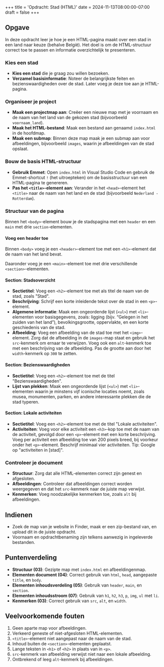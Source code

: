 +++
title = 'Opdracht: Stad (HTML)'
date = 2024-11-13T08:00:00-07:00
draft = false
+++

## Opgave

In deze opdracht leer je hoe je een HTML-pagina maakt over een stad in een land naar keuze (behalve België). Het doel is om de HTML-structuur correct toe te passen en informatie overzichtelijk te presenteren.

### Kies een stad

- **Kies een stad** die je graag zou willen bezoeken.
- **Verzamel basisinformatie**: Noteer de belangrijkste feiten en bezienswaardigheden over de stad. Later voeg je deze toe aan je HTML-pagina.

### Organiseer je project

- **Maak een projectmap aan**: Creëer een nieuwe map met je voornaam en de naam van het land van de gekozen stad (bijvoorbeeld `voornaam_land`).
- **Maak het HTML-bestand**: Maak een bestand aan genaamd `index.html` in de hoofdmap.
- **Maak een submap**: Binnen deze map maak je een submap aan voor afbeeldingen, bijvoorbeeld `images`, waarin je afbeeldingen van de stad opslaat.

### Bouw de basis HTML-structuur

- **Gebruik Emmet**: Open `index.html` in Visual Studio Code en gebruik de Emmet-shortcut `!` (het uitroepteken) om de basisstructuur van een HTML-pagina te genereren.
- **Pas het `<title>`-element aan**: Verander in het `<head>`-element het `<title>` naar de naam van het land en de stad (bijvoorbeeld `Nederland - Rotterdam`).

### Structuur van de pagina

Binnen het `<body>`-element bouw je de stadspagina met een `header` en een `main` met drie `section`-elementen.

#### Voeg een header toe

Binnen `<body>` voeg je een `<header>`-element toe met een `<h1>`-element dat de naam van het land bevat.

Daaronder voeg je een `<main>`-element toe met drie verschillende `<section>`-elementen.

#### Section: Stadsoverzicht

- **Sectietitel**: Voeg een `<h2>`-element toe met als titel de naam van de stad, zoals "Stad".
- **Beschrijving**: Schrijf een korte inleidende tekst over de stad in een `<p>`-element.
- **Algemene informatie**: Maak een ongeordende lijst (`<ul>`) met `<li>`-elementen voor basisgegevens, zoals: ligging (bijv. “Gelegen in het zuiden van het land”), bevolkingsgrootte, oppervlakte, en een korte geschiedenis van de stad.
- **Afbeelding**: Voeg een afbeelding van de stad toe met het `<img>`-element. Zorg dat de afbeelding in de `images`-map staat en gebruik het `src`-kenmerk om ernaar te verwijzen. Voeg ook een `alt`-kenmerk toe met een beschrijving van de afbeelding. Pas de grootte aan door het `width`-kenmerk op `300` te zetten.

#### Section: Bezienswaardigheden

- **Sectietitel**: Voeg een `<h2>`-element toe met de titel "Bezienswaardigheden".
- **Lijst van plekken**: Maak een ongeordende lijst (`<ul>`) met `<li>`-elementen waarin je minstens vijf iconische locaties noemt, zoals musea, monumenten, parken, en andere interessante plekken die de stad typeren.

#### Section: Lokale activiteiten

- **Sectietitel**: Voeg een `<h2>`-element toe met de titel "Lokale activiteiten".
- **Activiteiten**: Voeg voor elke activiteit een `<h3>`-kop toe met de naam van de activiteit, gevolgd door een `<p>`-element met een korte beschrijving. Voeg per activiteit een afbeelding toe van 200 pixels breed, bij voorkeur onder het `<p>`-element. Beschrijf minimaal vier activiteiten. Tip: Google op "activiteiten in [stad]".

### Controleer je document

- **Structuur**: Zorg dat alle HTML-elementen correct zijn genest en afgesloten.
- **Afbeeldingen**: Controleer dat afbeeldingen correct worden weergegeven en dat het `src`-kenmerk naar de juiste map verwijst.
- **Kenmerken**: Voeg noodzakelijke kenmerken toe, zoals `alt` bij afbeeldingen.

## Indienen

- Zoek de map van je website in Finder, maak er een zip-bestand van, en upload dit in de juiste opdracht.
- Voornaam en opdrachtbenaming zijn telkens aanwezig in ingeleverde bestanden.

## Puntenverdeling

- **Structuur (03)**: Gezipte map met `index.html` en afbeeldingenmap.
- **Elementen document (04)**: Correct gebruik van `html`, `head`, aangepaste `title`, en `body`.
- **Elementen inhoudsverdeling (05)**: Gebruik van `header`, `main`, en `section`.
- **Elementen inhoudsstroom (07)**: Gebruik van `h1`, `h2`, `h3`, `p`, `img`, `ul` met `li`.
- **Kenmerken (03)**: Correct gebruik van `src`, `alt`, en `width`.

## Veelvoorkomende fouten

1. Geen aparte map voor afbeeldingen.
2. Verkeerd geneste of niet-afgesloten HTML-elementen.
3. `<title>`-element niet aangepast naar de naam van de stad.
4. Inhoud buiten de `<section>`-elementen geplaatst.
5. Lange teksten in `<h1>` of `<h2>` in plaats van in `<p>`.
6. `src`-kenmerk van afbeelding verwijst niet naar een lokale afbeelding.
7. Ontbrekend of leeg `alt`-kenmerk bij afbeeldingen.